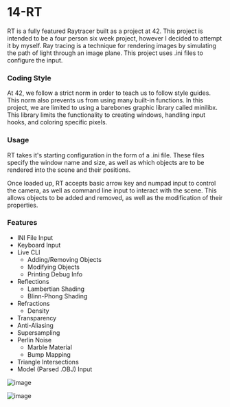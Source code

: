 # 14-RT

RT is a fully featured Raytracer built as a project at 42. This project is intended to be a four person six week project, however I decided to attempt it by myself. Ray tracing is a technique for rendering images by simulating the path of light through an image plane. This project uses .ini files to configure the input.

### Coding Style

At 42, we follow a strict norm in order to teach us to follow style guides. This norm also prevents us from using many built-in functions. In this project, we are limited to using a barebones graphic library called minilibx. This library limits the functionality to creating windows, handling input hooks, and coloring specific pixels.

### Usage

RT takes it's starting configuration in the form of a .ini file. These files specify the window name and size, as well as which objects are to be rendered into the scene and their positions.  

Once loaded up, RT accepts basic arrow key and numpad input to control the camera, as well as command line input to interact with the scene. This allows objects to be added and removed, as well as the modification of their properties.

### Features
 
 - INI File Input
 - Keyboard Input
 - Live CLI
   - Adding/Removing Objects
   -  Modifying Objects
   -  Printing Debug Info
 - Reflections
    - Lambertian Shading
    - Blinn-Phong Shading
 - Refractions
    - Density
 - Transparency
 - Anti-Aliasing
 - Supersampling
 - Perlin Noise
    - Marble Material
    - Bump Mapping
 - Triangle Intersections
 - Model (Parsed .OBJ) Input
 
 ![image](https://user-images.githubusercontent.com/45825944/221217911-cd42e933-f68e-454e-a5b4-9fe993e22c4f.png)

![image](https://user-images.githubusercontent.com/45825944/221217949-2a438e6c-88ab-45ca-b2b9-a38e3f81fa5a.png)
